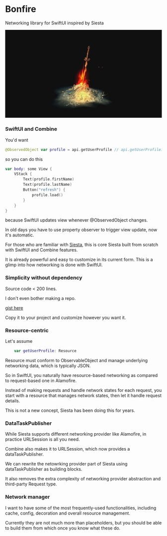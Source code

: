 # Bonfire
Networking library for SwiftUI inspired by Siesta


![dark souls](/ds3.jpg)

### SwiftUI and Combine
You'd want 
```swift
@ObservedObject var profile = api.getUserProfile // api.getUserProfileis of ObservableObject
```
so you can do this
```swift
var body: some View {
    VStack {
        Text(profile.firstName)
        Text(profile.lastName)
        Button("refresh") {
            profile.load()
        }
    }
}
```
because SwiftUI updates view whenever @ObservedObject changes.

In old days you have to use property observer to trigger view update, now it's automatic.

For those who are familiar with [Siesta](https://github.com/bustoutsolutions/siesta), this is core Siesta built from scratch with SwiftUI and Combine features.

It is already powerful and easy to customize in its current form. This is a glimp into how networking is done with SwiftUI.

### Simplicity without dependency
Source code < 200 lines. 

I don't even bother making a repo. 

[gist here](https://gist.github.com/jimlai586/d99229b14b946aec8622511017c87b38)

Copy it to your project and customize however you want it.

### Resource-centric
Let's assume 
```swift
    var getUserProfile: Resource
```
Resource must conform to ObservableObject and manage underlying networking data, which is typically JSON.

So in SwiftUI, you naturally have resource-based networking as compared to request-based one in Alamofire. 

Instead of making requests and handle network states for each request, you start with a resource that manages network states, then let it handle request details.

This is not a new concept, Siesta has been doing this for years.

### DataTaskPublisher
While Siesta supports different networking provider like Alamofire, in practice URLSession is all you need.

Combine also makes it to URLSession, which now provides a dataTaskPublisher.

We can rewrite the netowrking provider part of Siesta using dataTaskPublisher as building blocks.

It also removes the extra complexity of networking provider abstraction and third-party Request type. 

### Network manager
I want to have some of the most frequently-used functionalities, including cache, config, decoration and overall resource management.

Currently they are not much more than placeholders, but you should be able to build them from which once you know what these do.






